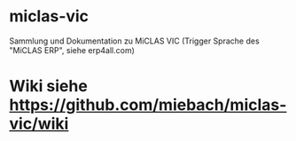miclas-vic
==========

Sammlung und Dokumentation zu MiCLAS VIC (Trigger Sprache des "MiCLAS ERP", siehe erp4all.com)

Wiki siehe https://github.com/miebach/miclas-vic/wiki
=====================================================
